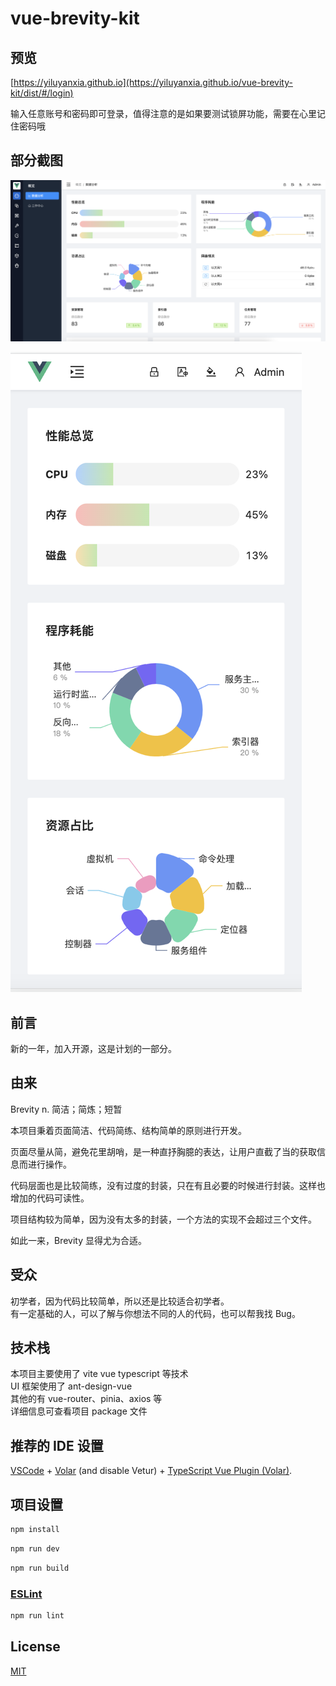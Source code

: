 # vue-brevity-kit

## 预览

[https://yiluyanxia.github.io](https://yiluyanxia.github.io/vue-brevity-kit/dist/#/login)

输入任意账号和密码即可登录，值得注意的是如果要测试锁屏功能，需要在心里记住密码哦

## 部分截图

![截图](./doc/screenshot_2.png)

![截图](./doc/screenshot_3.png)

## 前言

新的一年，加入开源，这是计划的一部分。

## 由来

Brevity
n. 简洁；简炼；短暂

本项目秉着页面简洁、代码简练、结构简单的原则进行开发。

页面尽量从简，避免花里胡哨，是一种直抒胸臆的表达，让用户直截了当的获取信息而进行操作。

代码层面也是比较简练，没有过度的封装，只在有且必要的时候进行封装。这样也增加的代码可读性。

项目结构较为简单，因为没有太多的封装，一个方法的实现不会超过三个文件。

如此一来，Brevity 显得尤为合适。

## 受众
初学者，因为代码比较简单，所以还是比较适合初学者。  
有一定基础的人，可以了解与你想法不同的人的代码，也可以帮我找 Bug。


## 技术栈

本项目主要使用了 vite vue typescript 等技术  
UI 框架使用了 ant-design-vue  
其他的有 vue-router、pinia、axios 等  
详细信息可查看项目 package 文件 

## 推荐的 IDE 设置

[VSCode](https://code.visualstudio.com/) + [Volar](https://marketplace.visualstudio.com/items?itemName=Vue.volar) (and disable Vetur) + [TypeScript Vue Plugin (Volar)](https://marketplace.visualstudio.com/items?itemName=Vue.vscode-typescript-vue-plugin).



## 项目设置

```sh
npm install
```

```sh
npm run dev
```

```sh
npm run build
```

###  [ESLint](https://eslint.org/)

```sh
npm run lint
```

## License
[MIT](https://opensource.org/licenses/MIT)
